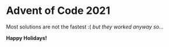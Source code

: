 # Advent of Code 2021

Most solutions are not the fastest :(
    *but they worked anyway so...*

**Happy Holidays!**